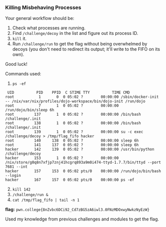 ### Killing Misbehaving Processes

Your general workflow should be:

1. Check what processes are running.
2. Find `/challenge/decoy` in the list and figure out its process ID.
3. `kill` it.
4. Run `/challenge/run` to get the flag without being overwhelmed by decoys (you don't need to redirect its output; it'll write to the FIFO on its own).

Good luck!

Commands used:
1. `ps -ef`
```
 UID          PID    PPID  C STIME TTY          TIME CMD
root           1       0  0 05:02 ?        00:00:00 /sbin/docker-init -- /nix/var/nix/profiles/dojo-workspace/bin/dojo-init /run/dojo
root           7       1  0 05:02 ?        00:00:00 /run/dojo/bin/sleep 6h
root         137       1  0 05:02 ?        00:00:00 /bin/bash /challenge/.init
root         138       1  0 05:02 ?        00:00:00 /bin/bash /challenge/.init
root         139       1  0 05:02 ?        00:00:00 su -c exec /challenge/decoy > /tmp/flag_fifo hacker
root         140     138  0 05:02 ?        00:00:00 sleep 6h
root         141     137  0 05:02 ?        00:00:00 sleep 6h
hacker       142     139  0 05:02 ?        00:00:00 /usr/bin/python /challenge/decoy
hacker       153       1  0 05:02 ?        00:00:00 /nix/store/g0q8n7xfjp7znj41hcgrq893a9m0i474-ttyd-1.7.7/bin/ttyd --port 7681 --int
hacker       157     153  0 05:02 pts/0    00:00:00 /run/dojo/bin/bash --login
hacker       167     157  0 05:02 pts/0    00:00:00 ps -ef
```
2. `kill 142`
3. `/challenge/run &`
4. `cat /tmp/flag_fifo | tail -n 1`

**flag:** `pwn.college{8nZvbc6DCi92_Cd7zBG5zA6iwl3.0FNzMDOxwyNwkzNyEzW}`

Used my knowledge from previous challenges and modules to get the flag.



